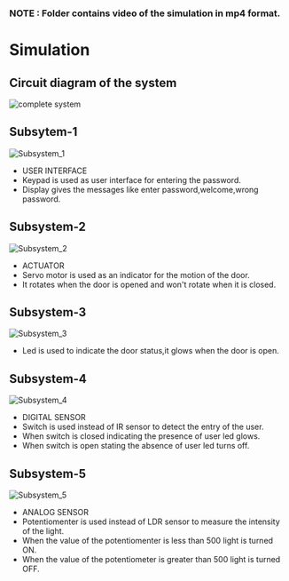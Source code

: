 ### **NOTE : Folder contains video of the simulation in mp4 format.** ###

# Simulation
## Circuit diagram of the system
![complete system](https://user-images.githubusercontent.com/47130806/157112740-96d6868b-5566-4fa8-a109-bc0edf48a2c2.PNG)

## Subsytem-1
![Subsystem_1](https://user-images.githubusercontent.com/47130806/157184314-af0e6805-5d79-47c9-a363-233b9f5735db.PNG)

*  USER INTERFACE
*  Keypad is used as user interface for entering the password.
*  Display gives the messages like enter password,welcome,wrong password.


## Subsystem-2
![Subsystem_2](https://user-images.githubusercontent.com/47130806/157184410-0695219e-dd46-4a5c-82e7-0671afce136f.PNG)

*  ACTUATOR
*  Servo motor is used as an indicator for the motion of the door.
*  It rotates when the door is opened and won't rotate when it is closed.

## Subsystem-3
![Subsystem_3](https://user-images.githubusercontent.com/47130806/157184534-cdf2b629-288d-46da-a776-6c33d0aab74d.PNG)

*  Led is used to indicate the door status,it glows when the door is open. 

## Subsystem-4
![Subsystem_4](https://user-images.githubusercontent.com/47130806/157184555-4fac9b9a-4397-4758-b2c3-7869c1939632.PNG)

*  DIGITAL SENSOR
*  Switch is used instead of IR sensor to detect the entry of the user.
*  When switch is closed indicating the presence of user led glows.
*  When switch is open stating the absence of user led turns off.

## Subsystem-5
![Subsystem_5](https://user-images.githubusercontent.com/47130806/157184565-50b582e1-858f-4a9c-9480-4a6dac9e57ed.PNG)

*  ANALOG SENSOR
*  Potentiomenter is used instead of LDR sensor to measure the intensity of the light.
*  When the value of the potentiomenter is less than 500 light is turned ON.
*  When the value of the potentiometer is greater than 500 light is turned OFF.
